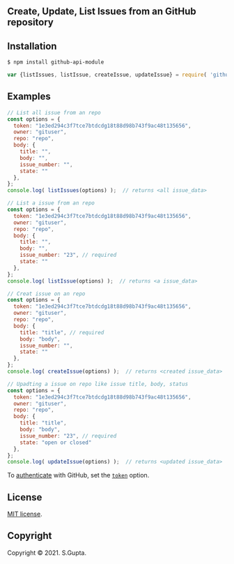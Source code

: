 ## Create, Update, List Issues from an GitHub repository


## Installation

``` bash
$ npm install github-api-module
```

``` javascript
var {listIssues, listIssue, createIssue, updateIssue} = require( 'github-api-module' );
```
## Examples
``` javascript
// List all issue from an repo
const options = {
  token: "1e3ed294c3f7tce7btdcdg18t88d98b743f9ac48t135656",
  owner: "gituser",
  repo: "repo",
  body: {
    title: "",
    body: "",
    issue_number: "",
    state: ""
  },
};
console.log( listIssues(options) );  // returns <all issue_data>
```
``` javascript
// List a issue from an repo
const options = {
  token: "1e3ed294c3f7tce7btdcdg18t88d98b743f9ac48t135656",
  owner: "gituser",
  repo: "repo",
  body: {
    title: "",
    body: "",
    issue_number: "23", // required
    state: ""
  },
};
console.log( listIssue(options) );  // returns <a issue_data>
```
``` javascript
// Creat issue on an repo
const options = {
  token: "1e3ed294c3f7tce7btdcdg18t88d98b743f9ac48t135656",
  owner: "gituser",
  repo: "repo",
  body: {
    title: "title", // required
    body: "body",
    issue_number: "",
    state: ""
  },
};
console.log( createIssue(options) );  // returns <created issue_data>
```
``` javascript
// Upadting a issue on repo like issue title, body, status
const options = {
  token: "1e3ed294c3f7tce7btdcdg18t88d98b743f9ac48t135656",
  owner: "gituser",
  repo: "repo",
  body: {
    title: "title",
    body: "body",
    issue_number: "23", // required
    state: "open or closed"
  },
};
console.log( updateIssue(options) );  // returns <updated issue_data>
```

To [authenticate][github-oauth2] with GitHub, set the [`token`][github-token] option.


## License

[MIT license](http://opensource.org/licenses/MIT).


## Copyright

Copyright &copy; 2021. S.Gupta.


[github-api]: https://developer.github.com/v3/
[github-token]: https://github.com/settings/tokens/new
[github-oauth2]: https://developer.github.com/v3/#oauth2-token-sent-in-a-header
[github-user-agent]: https://developer.github.com/v3/#user-agent-required
[github-rate-limit]: https://developer.github.com/v3/rate_limit/
